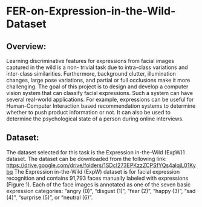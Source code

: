 # FER-on-Expression-in-the-Wild-Dataset

## Overview:
Learning discriminative features for expressions from facial images captured in the wild is a non-
trivial task due to intra-class variations and inter-class similarities. Furthermore, background
clutter, illumination changes, large pose variations, and partial or full occlusions make it more
challenging. The goal of this project is to design and develop a computer vision system that can
classify facial expressions. Such a system can have several real-world applications. For example,
expressions can be useful for Human-Computer Interaction based recommendation systems to
determine whether to push product information or not. It can also be used to determine the
psychological state of a person during online interviews.

## Dataset:
The dataset selected for this task is the Expression in-the-Wild (ExpW)1 dataset. The dataset can
be downloaded from the following link:
https://drive.google.com/drive/folders/1SDcI273EPKzzZCPSfYQs4alqjL01Kybq
The Expression in-the-Wild (ExpW) dataset is for facial expression recognition and contains 91,793 faces
manually labeled with expressions (Figure 1). Each of the face images is annotated as one of the seven
basic expression categories: “angry (0)”, “disgust (1)”, “fear (2)”, “happy (3)”, “sad (4)”, “surprise (5)”, or
“neutral (6)”.
